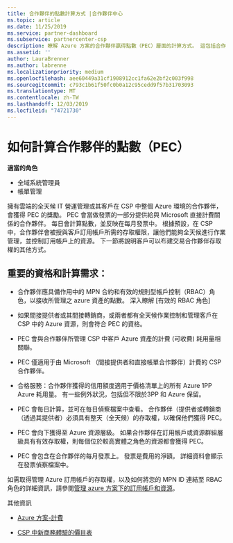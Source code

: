 ```yaml
---
title: 合作夥伴的點數計算方式 |合作夥伴中心
ms.topic: article
ms.date: 11/25/2019
ms.service: partner-dashboard
ms.subservice: partnercenter-csp
description: 瞭解 Azure 方案的合作夥伴贏得點數（PEC）層面的計算方式。 這包括合作夥伴和間接提供者的資格需求。
ms.assetid: ''
author: LauraBrenner
ms.author: labrenne
ms.localizationpriority: medium
ms.openlocfilehash: aee60449a31cf1908912cc1fa62e2bf2c003f998
ms.sourcegitcommit: c793c1b61f50fc0b0a12c95cedd9f57b31703093
ms.translationtype: MT
ms.contentlocale: zh-TW
ms.lasthandoff: 12/03/2019
ms.locfileid: "74721730"
---
```

# <a name="how-the-partner-earned-credit-pec-is-calculated"></a>如何計算合作夥伴的點數（PEC）

**適當的角色**

- 全域系統管理員
- 帳單管理

擁有雲端的全天候 IT 營運管理或其客戶在 CSP 中整個 Azure 環境的合作夥伴，會獲得 PEC 的獎勵。 PEC 會當做發票的一部分提供給與 Microsoft 直接計費關係的合作夥伴。 每日會計算點數，並反映在每月發票中。 根據預設，在 CSP 中，合作夥伴會被授與客戶訂用帳戶所需的存取權限，讓他們能夠全天候進行作業管理，並控制訂用帳戶上的資源。 下一節將說明客戶可以布建交易合作夥伴存取權的其他方式。


## <a name="important-eligibility-and-calculation-requirements"></a>重要的資格和計算需求：

- 合作夥伴應具備作用中的 MPN 合約和有效的規則型帳戶控制（RBAC）角色，以接收所管理之 azure 資產的點數。 深入瞭解 [有效的 RBAC 角色]

- 如果間接提供者或其間接轉銷商，或兩者都有全天候作業控制和管理客戶在 CSP 中的 Azure 資源，則會符合 PEC 的資格。

- PEC 會與合作夥伴所管理 CSP 中客戶 Azure 資產的計費 (可收費) 耗用量相關聯。 

- PEC 僅適用于由 Microsoft （間接提供者和直接帳單合作夥伴）計費的 CSP 合作夥伴。

- 合格服務：合作夥伴獲得的信用額度適用于價格清單上的所有 Azure 1PP Azure 耗用量。 有一些例外狀況，包括但不限於3PP 和 Azure 保留。

- PEC 會每日計算，並可在每日偵察檔案中查看。 合作夥伴（提供者或轉銷商（透過其提供者）必須具有整天（全天候）的存取權，以確保他們獲得 PEC。

- PEC 會向下獲得至 Azure 資源層級。 如果合作夥伴在訂用帳戶或資源群組層級具有有效存取權，則每個位於較高實體之角色的資源都會獲得 PEC。 

- PEC 會包含在合作夥伴的每月發票上。 發票是費用的淨額。 詳細資料會顯示在發票偵察檔案中。

如需取得管理 Azure 訂用帳戶的存取權，以及如何將您的 MPN ID 連結至 RBAC 角色的詳細資訊，請參閱[管理 azure 方案下的訂用帳戶和資源](azure-plan-manage.md)。

其他資訊

- [Azure 方案-計費](azure-plan-billing.md)

- [CSP 中新商務體驗的價目表](azure-plan-price-list.md)